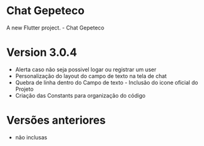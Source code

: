 # Chat Gepeteco
A new Flutter project. 
    - Chat Gepeteco
# Version 3.0.4
- Alerta caso não seja possivel logar ou registrar um user 
- Personalização do layout do campo de texto na tela de chat 
- Quebra de linha dentro do Campo de texto - Inclusão do icone oficial do Projeto
- Criação das Constants para organização do código 
 
# Versões anteriores 
- não inclusas
